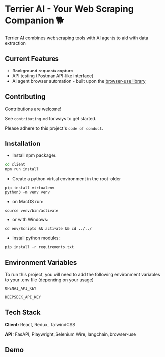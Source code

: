 
# Terrier AI - Your Web Scraping Companion 🐕

Terrier AI combines web scraping tools with AI agents to aid with data extraction


## Current Features

- Background requests capture
- API testing (Postman API-like interface)
- AI agent browser automation - built upon the [browser-use library](https://browser-use.com/)


## Contributing

Contributions are welcome!

See `contributing.md` for ways to get started.

Please adhere to this project's `code of conduct`.


## Installation
- Install npm packages
```bash
cd client
npm run install
```
- Create a python virtual environment in the root folder 
```
pip install virtualenv
python3 -m venv venv

```
- on MacOS run:
```
source venv/bin/activate
```

- or with Windows:
```
cd env/Scripts && activate && cd ../../
```

- Install python modules:
```
pip install -r requirements.txt
```
## Environment Variables

To run this project, you will need to add the following environment variables to your .env file (depending on your usage)

`OPENAI_API_KEY`

`DEEPSEEK_API_KEY`


## Tech Stack

**Client:** React, Redux, TailwindCSS

**API:** FasAPI, Playwright, Selenium Wire, langchain, browser-use


## Demo


